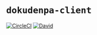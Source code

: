 # `dokudenpa-client`

[![CircleCI](https://circleci.com/gh/TerrorJack/dokudenpa-client/tree/master.svg?style=shield)](https://circleci.com/gh/TerrorJack/dokudenpa-client/tree/master)
[![David](https://david-dm.org/TerrorJack/dokudenpa-client.svg)]()

